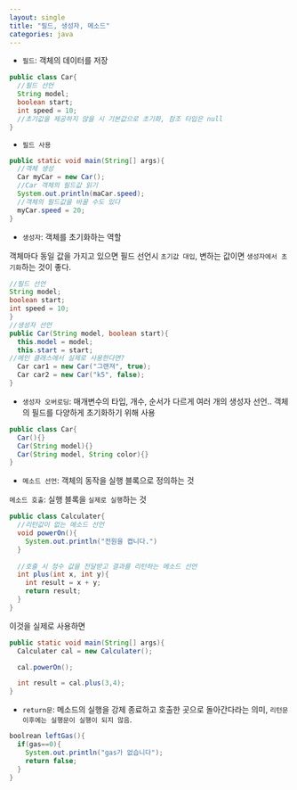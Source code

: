 ```yaml
---
layout: single
title: "필드, 생성자, 메소드"
categories: java
---
```


- `필드`: 객체의 데이터를 저장

```java
public class Car{
  //필드 선언
  String model;
  boolean start;
  int speed = 10;
  //초기값을 제공하지 않을 시 기본값으로 초기화, 참조 타입은 null
}
```

- `필드 사용`

```java
public static void main(String[] args){
  //객체 생성
  Car myCar = new Car();
  //Car 객체의 필드값 읽기
  System.out.println(maCar.speed);
  //객체의 필드값을 바꿀 수도 있다
  myCar.speed = 20;
}
```

- `생성자`: 객체를 초기화하는 역할

객체마다 동일 값을 가지고 있으면 필드 선언시 `초기값 대입`, 변하는 값이면 `생성자에서 초기화`하는 것이 좋다.
```java
//필드 선언
String model;
boolean start;
int speed = 10;
}
//생성자 선언
public Car(String model, boolean start){
  this.model = model;
  this.start = start;
//메인 클래스에서 실제로 사용한다면?
  Car car1 = new Car("그랜져", true);
  Car car2 = new Car("k5", false);
} 
```

- `생성자 오버로딩`: 매개변수의 타입, 개수, 순서가 다르게 여러 개의 생성자 선언.. 객체의 필드를 다양하게 초기화하기 위해 사용

```java
public class Car{
  Car(){}
  Car(String model){}
  Car(String model, String color){}
}
```

- `메소드 선언`: 객체의 동작을 실행 블록으로 정의하는 것

`메소드 호출`: 실행 블록을 `실제로 실행`하는 것

```java
public class Calculater{
  //리턴값이 없는 메소드 선언
  void powerOn(){
    System.out.println("전원을 켭니다.")
  }
  
  //호출 시 정수 값을 전달받고 결과를 리턴하는 메소드 선언
  int plus(int x, int y){
    int result = x + y;
    return result;
  }
}
```

이것을 실제로 사용하면

```java
public static void main(String[] args){
  Calculater cal = new Calculater();

  cal.powerOn();

  int result = cal.plus(3,4);
}
```

- `return문`: 메소드의 실행을 강제 종료하고 호출한 곳으로 돌아간다라는 의미, `리턴문 이후에는 실행문이 실행이 되지 않음`.

```java
boolrean leftGas(){
  if(gas==0){
    System.out.println("gas가 없습니다");
    return false;
  }
}
```






